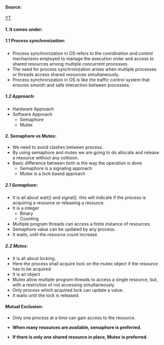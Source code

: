 #### Source:
[YT](https://www.youtube.com/watch?v=8wcuLCvMmF8&list=PL3uLubnzL2Tlbyrr2GFVRE7Azo8FJe-dJ)

#### 1. It comes under:

##### 1.1 Process synchronization:

* Process synchronization in OS refers to the coordination and control mechanisms employed to manage the execution order and access to shared resources among multiple concurrent processes.
* The need for process synchronization arises when multiple processes or threads access shared resources simultaneously.
* Process synchronization in OS is like the traffic control system that ensures smooth and safe interaction between processes.

##### 1.2 Approach:

* Hardware Approach
* Software Approach
	* Semaphore
	* Mutex

#### 2. Semaphore vs Mutex:

* We need to avoid clashes between process.
* By using semaphore and mutex we are going to do allocate and release a resource without any collision.
* Basic difference between both is the way the operation is done
	* Semaphore is a signaling approach
	* Mutex is a lock based approach


##### 2.1 Semaphore:

* It is all about wait() and signal(). this will indicate if the process is acquiring a resource or releasing a resource.
* It is a integer
	* Binary
	* Counting
* Multiple program threads can access a finite instance of resources.
* Semaphore value can be updated by any process.
* It waits, until the resource count increase

##### 2.2 Mutex:

*  It is all about locking.
* Here the process shall acquire lock on the mutex object if the resource has to be acquired
* It is an object
* Mutex allow multiple program threads to access a single resource, but, with a restriction of not accessing simultaneously.
* Only process which acquired lock can update a value.
* It waits until the lock is released.


#### Mutual Exclusion:

* Only one process at a time can gain access to the resource.


* **When many resources are available, semaphore is preferred.**
* **If there is only one shared resource in place, Mutex is preferred.**


